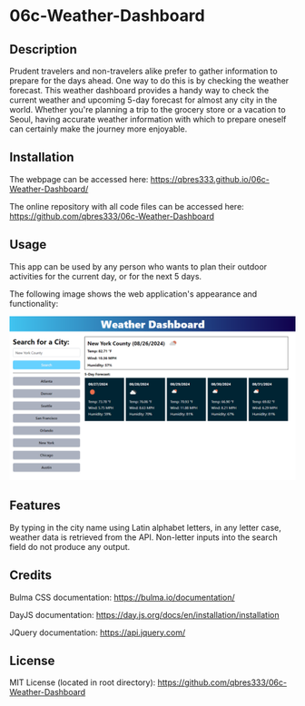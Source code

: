 # 06c-Weather-Dashboard


## Description

Prudent travelers and non-travelers alike prefer to gather information to prepare for the days ahead. One way to do this is by checking the weather forecast. This weather dashboard provides a handy way to check the current weather and upcoming 5-day forecast for almost any city in the world. Whether you're planning a trip to the grocery store or a vacation to Seoul, having accurate weather information with which to prepare oneself can certainly make the journey more enjoyable.


## Installation

The webpage can be accessed here:
https://qbres333.github.io/06c-Weather-Dashboard/

The online repository with all code files can be accessed here:
https://github.com/qbres333/06c-Weather-Dashboard

## Usage

This app can be used by any person who wants to plan their outdoor activities for the current day, or for the next 5 days.

The following image shows the web application's appearance and functionality:

![The weather app includes a search option, a list of cities, and a five-day forecast and current weather conditions for New York County (the official name for Manhattan in New York).](./Assets/images/dashboard_preview.png "preview")

## Features

By typing in the city name using Latin alphabet letters, in any letter case, weather data is retrieved from the API. Non-letter inputs into the search field do not produce any output.

## Credits

Bulma CSS documentation:
https://bulma.io/documentation/

DayJS documentation:
https://day.js.org/docs/en/installation/installation

JQuery documentation:
https://api.jquery.com/

## License

MIT License (located in root directory):
https://github.com/qbres333/06c-Weather-Dashboard

